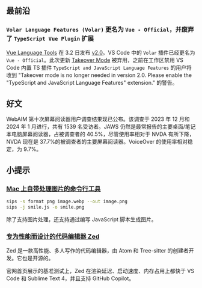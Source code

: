 #

## 最前沿

### `Volar Language Features (Volar)` 更名为 `Vue - Official`，并废弃了 `TypeScript Vue Plugin` 扩展

[Vue Language Tools](https://github.com/vuejs/language-tools) 在 3.2 日发布 [v2.0](https://github.com/vuejs/language-tools/releases/tag/v2.0.0)。VS Code 中的 `Volar` 插件已经更名为 `Vue - Official`。此次更新 [Takeover Mode](https://vuejs.org/guide/typescript/overview.html#volar-takeover-mode) 被弃用，之前在工作区禁用 VS Code 内置 TS 插件 `TypeScript and JavaScript Language Features` 的用户将收到 "Takeover mode is no longer needed in version 2.0. Please enable the "TypeScript and JavaScript Language Features" extension." 的警告。

## 好文

[](https://webaim.org/projects/screenreadersurvey10/)

WebAIM 第十次屏幕阅读器用户调查结果现已公布。该调查于 2023 年 12 月和 2024 年 1 月进行，共有 1539 名受访者。JAWS 仍然是最常报告的主要桌面/笔记本电脑屏幕阅读器，占被调查者的 40.5%，尽管使用率相对于 NVDA 有所下降，NVDA 现在是 37.7%的被调查者的主要屏幕阅读器。VoiceOver 的使用率相对稳定，为 9.7%。

## 小提示

### [Mac 上自带处理图片的命令行工具](https://til.simonwillison.net/macos/sips)

```bash
sips -s format png image.webp --out image.png
sips -j smile.js -o smile.png
```

除了支持图片处理，还支持通过编写 JavaScript 脚本生成图片。

### [专为性能而设计的代码编辑器 Zed](https://zed.dev)

Zed 是一款高性能、多人写作的代码编辑器，由 Atom 和 Tree-sitter 的创建者开发。它也是开源的。

官网首页展示的基准测试上，Zed 在渲染延迟、启动速度、内存占用上都快于 VS Code 和 Sublime Text 4，并且支持 GitHub Copilot。
